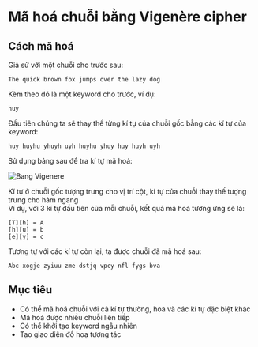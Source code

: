 # Mã hoá chuỗi bằng Vigenère cipher
## Cách mã hoá
  Giả sử với một chuỗi cho trước sau:
  ```
  The quick brown fox jumps over the lazy dog
  ```
  Kèm theo đó là một keyword cho trước, ví dụ:
  ```
  huy
  ```
  Đầu tiên chúng ta sẽ thay thế từng kí tự của chuỗi gốc bằng các kí tự của keyword:
  ```
  huy huyhu yhuyh uyh huyhu yhuy huy huyh uyh
  ```
  Sử dụng bảng sau để tra kí tự mã hoá: <br >
  
  ![Bang Vigenere](https://crypto.interactive-maths.com/uploads/1/1/3/4/11345755/1889186_orig.jpg)
  
  Kí tự ở chuỗi gốc tượng trưng cho vị trí cột, kí tự của chuỗi thay thế tượng trưng cho hàm ngang <br >
  Ví dụ, với 3 kí tự đầu tiên của mỗi chuỗi, kết quả mã hoá tương ứng sẽ là:
  ```
  [T][h] = A
  [h][u] = b
  [e][y] = c
  ```
  Tương tự với các kí tự còn lại, ta được chuỗi đã mã hoá sau:
  ```
  Abc xogje zyiuu zme dstjq vpcy nfl fygs bva
  ```
## Mục tiêu
- Có thể mã hoá chuỗi với cả kí tự thường, hoa và các kí tự đặc biệt khác <br />
- Mã hoá được nhiều chuỗi liên tiếp <br />
- Có thể khởi tạo keyword ngẫu nhiên <br />
- Tạo giao diện đồ hoạ tương tác <br />

 
